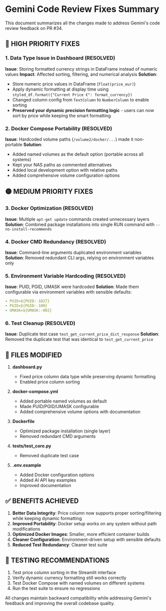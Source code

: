 # Gemini Code Review Fixes Summary

This document summarizes all the changes made to address Gemini's code review feedback on PR #34.

## 🔴 HIGH PRIORITY FIXES

### 1. Data Type Issue in Dashboard (RESOLVED)
**Issue**: Storing formatted currency strings in DataFrame instead of numeric values
**Impact**: Affected sorting, filtering, and numerical analysis
**Solution**: 
- Store numeric price values in DataFrame (`float(price_eur)`)
- Apply dynamic formatting at display time using `styled_df.format({"Current Price €": format_currency})`
- Changed column config from `TextColumn` to `NumberColumn` to enable sorting
- **Preserved your dynamic precision formatting logic** - users can now sort by price while keeping the smart formatting

### 2. Docker Compose Portability (RESOLVED)
**Issue**: Hardcoded volume paths (`/volume2/docker/...`) made it non-portable
**Solution**:
- Added named volumes as the default option (portable across all systems)
- Kept your NAS paths as commented alternatives
- Added local development option with relative paths
- Added comprehensive volume configuration options

## 🟡 MEDIUM PRIORITY FIXES

### 3. Docker Optimization (RESOLVED)
**Issue**: Multiple `apt-get update` commands created unnecessary layers
**Solution**: Combined package installations into single RUN command with `--no-install-recommends`

### 4. Docker CMD Redundancy (RESOLVED)  
**Issue**: Command-line arguments duplicated environment variables
**Solution**: Removed redundant CLI args, relying on environment variables only

### 5. Environment Variable Hardcoding (RESOLVED)
**Issue**: PUID, PGID, UMASK were hardcoded
**Solution**: Made them configurable via environment variables with sensible defaults:
```yaml
- PUID=${PUID:-1027}
- PGID=${PGID:-100}  
- UMASK=${UMASK:-002}
```

### 6. Test Cleanup (RESOLVED)
**Issue**: Duplicate test case `test_get_current_price_dict_response`
**Solution**: Removed the duplicate test that was identical to `test_get_current_price`

## 📁 FILES MODIFIED

1. **dashboard.py**
   - Fixed price column data type while preserving dynamic formatting
   - Enabled price column sorting

2. **docker-compose.yml**
   - Added portable named volumes as default
   - Made PUID/PGID/UMASK configurable
   - Added comprehensive volume options with documentation

3. **Dockerfile**
   - Optimized package installation (single layer)
   - Removed redundant CMD arguments

4. **tests/test_core.py**
   - Removed duplicate test case

5. **.env.example**
   - Added Docker configuration options
   - Added AI API key examples
   - Improved documentation

## ✅ BENEFITS ACHIEVED

1. **Better Data Integrity**: Price column now supports proper sorting/filtering while keeping dynamic formatting
2. **Improved Portability**: Docker setup works on any system without path modifications
3. **Optimized Docker Images**: Smaller, more efficient container builds
4. **Cleaner Configuration**: Environment-driven setup with sensible defaults
5. **Reduced Test Redundancy**: Cleaner test suite

## 🧪 TESTING RECOMMENDATIONS

1. Test price column sorting in the Streamlit interface
2. Verify dynamic currency formatting still works correctly
3. Test Docker Compose with named volumes on different systems
4. Run the test suite to ensure no regressions

All changes maintain backward compatibility while addressing Gemini's feedback and improving the overall codebase quality.
